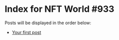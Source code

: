 # Index for NFT World #933
Posts will be displayed in the order below:

- [Your first post](./001-first.md)


